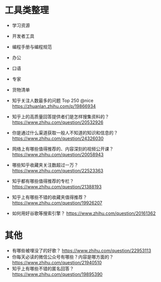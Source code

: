 # 工具类整理

- 学习资源
- 开发者工具
- 编程手册与编程规范
- 办公
- 口语
- 专家
- 货物清单

- 知乎关注人数最多的问题 Top 250 @nice https://zhuanlan.zhihu.com/p/19866934
- 知乎上的高质量回答提供者们是怎样搜集资料的？ https://www.zhihu.com/question/20532926
- 你是通过什么渠道获取一般人不知道的知识和信息的？https://www.zhihu.com/question/24326030
- 网络上有哪些值得推荐的、内容深刻的视频公开课？https://www.zhihu.com/question/20058943
- 哪些知乎收藏夹关注数超过一万？ https://www.zhihu.com/question/22523363
- 知乎都有哪些值得推荐的专栏？ https://www.zhihu.com/question/21388193
- 知乎上有哪些不错的收藏夹值得推荐？ https://www.zhihu.com/question/19926207
- 如何用好谷歌等搜索引擎？ https://www.zhihu.com/question/20161362

# 其他

- 有哪些被埋没了的好歌？ https://www.zhihu.com/question/22953113
- 你每天必读的微信公众号有哪些？内容是哪方面的？ https://www.zhihu.com/question/21940510
- 知乎上有哪些不错的匿名回答？ https://www.zhihu.com/question/19895390